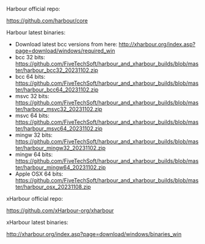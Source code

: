 Harbour official repo:

https://github.com/harbour/core

Harbour latest binaries: 
  * Download latest bcc versions from here: http://xharbour.org/index.asp?page=download/windows/required_win
  * bcc 32 bits: https://github.com/FiveTechSoft/harbour_and_xharbour_builds/blob/master/harbour_bcc32_20231102.zip
  * bcc 64 bits: https://github.com/FiveTechSoft/harbour_and_xharbour_builds/blob/master/harbour_bcc64_20231102.zip
  * msvc 32 bits: https://github.com/FiveTechSoft/harbour_and_xharbour_builds/blob/master/harbour_msvc32_20231102.zip
  * msvc 64 bits: https://github.com/FiveTechSoft/harbour_and_xharbour_builds/blob/master/harbour_msvc64_20231102.zip
  * mingw 32 bits: https://github.com/FiveTechSoft/harbour_and_xharbour_builds/blob/master/harbour_mingw32_20231102.zip
  * mingw 64 bits: https://github.com/FiveTechSoft/harbour_and_xharbour_builds/blob/master/harbour_mingw64_20231102.zip
  * Apple OSX 64 bits: https://github.com/FiveTechSoft/harbour_and_xharbour_builds/blob/master/harbour_osx_20231108.zip

xHarbour official repo:

https://github.com/xHarbour-org/xharbour

xHarbour latest binaries:

http://xharbour.org/index.asp?page=download/windows/binaries_win
